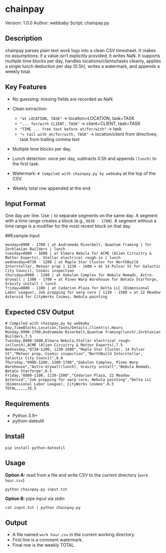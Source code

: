 # chainpay

Version: 1.0.0
Author: webbaby
Script: chainpay.py

## Description

chainpay parses plain text work logs into a clean CSV timesheet.
It makes no assumptions: if a value isn’t explicitly provided, it writes NaN.
It supports multiple time blocks per day, handles locations/clients/tasks cleanly,
applies a single lunch deduction per day (0.5h), writes a watermark, and appends a weekly total.

## Key Features

* No guessing: missing fields are recorded as NaN.
* Clean extraction:

  * `"at LOCATION, TASK"` → location=LOCATION, task=TASK
  * `"... for/with CLIENT, TASK"` → client=CLIENT, task=TASK
  * `"TIME ... free text before at/for/with"` → task
  * `"= tail with at/for/with, TASK"` → location/client from directives; task from trailing comma text
* Multiple time blocks per day.
* Lunch detection: once per day, subtracts 0.5h and appends `(lunch)` to the first task.
* Watermark: `# Compiled with chainpay.py by webbaby` at the top of the CSV.
* Weekly total row appended at the end.

## Input Format

One day per line. Use `|` to separate segments on the same day.
A segment with a time range creates a block (e.g., `0830 - 1700`).
A segment without a time range is a modifier for the most recent block on that day.

##Example Input

```
monday=0900 - 1700 | at Andromeda Riverbelt, Quantum framing | for Zorblaxian Builders | lunch
tuesday=0800 - 1600 | at Elmara Nebula for ACME (Alien Circuitry & Matter Experts), Stellar electrical rough-in | lunch
wednesday=0730 - 1200 | at Maple Star Cluster for NorthBuild Interstellar, Meteor prep | 1230 - 1600 = at 14 Pulsar St for Galactic City Council, Cosmic inspection
thursday=0900 - 1200 | at Oakulon Complex for Nebula Nomads, Astro-drywall | 1300 - 1700 = at Pinex Warp Warehouse for BetaCo Starforge, Gravity install | lunch
friday=0800 - 1100 | at Cedarion Plaza for Delta LLC (Dimensional Labor League), Job prepping for warp core | 1130 - 1500 = at 22 Meadow Asteroid for CityWorks Cosmos, Nebula painting
```

## Expected CSV Output

```
# Compiled with chainpay.py by webbaby
Day,TimeBlocks,Location,Tasks/Details,Client(s),Hours
Monday,0900-1700,Andromeda Riverbelt,Quantum framing(lunch),Zorblaxian Builders,7.5
Tuesday,0800-1600,Elmara Nebula,Stellar electrical rough-in(lunch),ACME (Alien Circuitry & Matter Experts),7.5
Wednesday,"0730-1200, 1230-1600","Maple Star Cluster, 14 Pulsar St","Meteor prep, Cosmic inspection","NorthBuild Interstellar, Galactic City Council",8.0
Thursday,"0900-1200, 1300-1700","Oakulon Complex, Pinex Warp Warehouse","Astro-drywall(lunch), Gravity install","Nebula Nomads, BetaCo Starforge",6.5
Friday,"0800-1100, 1130-1500","Cedarion Plaza, 22 Meadow Asteroid","Job prepping for warp core, Nebula painting","Delta LLC (Dimensional Labor League), CityWorks Cosmos",6.5
TOTAL,,,,,35.5
```

## Requirements

* Python 3.9+
* python-dateutil

## Install

```
pip install python-dateutil
```

## Usage

**Option A:** read from a file and write CSV to the current directory (`work hour.csv`)

```
python chainpay.py input.txt
```

**Option B:** pipe input via stdin

```
cat input.txt | python chainpay.py
```

## Output

* A file named `work hour.csv` in the current working directory.
* First line is a comment watermark.
* Final row is the weekly TOTAL.
